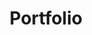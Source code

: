 ---
layout: gallery
title : Portfolio
group: navigation
menutitle: Folio
weight: 2
images:
  - thumbnail: http://placehold.it/220x160
    fullsize: blue_br.jpg
    title: Beautiful Living Room
  - thumbnail: http://placehold.it/220x160
    fullsize: blue_br.jpg
    title: Bathroom
  - thumbnail: http://placehold.it/220x160
    fullsize: blue_br.jpg
    title: Kitchen
  - thumbnail: http://placehold.it/220x160
    fullsize: blue_br.jpg
    title: Dining Room
  - thumbnail: http://placehold.it/220x160
    fullsize: blue_br.jpg
    title: Living Room
  - thumbnail: http://placehold.it/220x160
    fullsize: blue_br.jpg
    title: Master Bedroom
  - thumbnail: http://placehold.it/220x160
    fullsize: blue_br.jpg
    title: Master Bath
  - thumbnail: http://placehold.it/220x160
    fullsize: blue_br.jpg
    title: Man Cave
  - thumbnail: http://placehold.it/220x160
    fullsize: blue_br.jpg
    title: Kids Room
  - thumbnail: http://placehold.it/220x160
    fullsize: blue_br.jpg
    title: Play Room
  - thumbnail: http://placehold.it/220x160
    fullsize: blue_br.jpg
    title: Theater Room
  - thumbnail: http://placehold.it/220x160
    fullsize: blue_br.jpg
    title: Office
  - thumbnail: http://placehold.it/220x160
    fullsize: blue_br.jpg
    title: Entry
  - thumbnail: http://placehold.it/220x160
    fullsize: blue_br.jpg
    title: Sun Room
  - thumbnail: http://placehold.it/220x160
    fullsize: blue_br.jpg
    title: Laundry
---